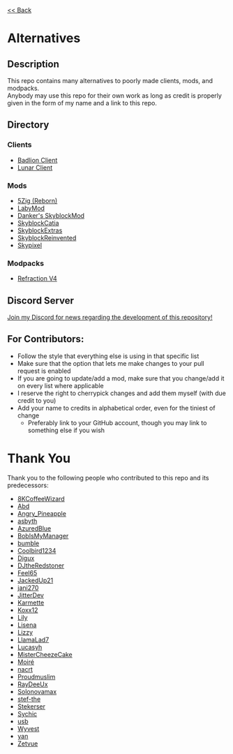 [<< Back](https://github.com/MicrocontrollersDev/Alternatives/blob/main/README.md)

# Alternatives

## Description

This repo contains many alternatives to poorly made clients, mods, and modpacks.  
Anybody may use this repo for their own work as long as credit is properly given in the form of my name and a link to this repo.

## Directory

### Clients

- [Badlion Client](https://github.com/MicrocontrollersDev/Alternatives/blob/main/BadlionClient.md)
- [Lunar Client](https://github.com/MicrocontrollersDev/Alternatives/blob/main/LunarClient.md)

### Mods

- [5Zig (Reborn)](https://github.com/MicrocontrollersDev/Alternatives/blob/main/5Zig.md)
- [LabyMod](https://github.com/MicrocontrollersDev/Alternatives/blob/main/LabyMod.md)
- [Danker's SkyblockMod](https://github.com/MicrocontrollersDev/Alternatives/blob/main/DankersSkyblockMod.md)
- [SkyblockCatia](https://github.com/MicrocontrollersDev/Alternatives/blob/main/SkyblockCatia.md)
- [SkyblockExtras](https://github.com/MicrocontrollersDev/Alternatives/blob/main/SkyblockExtras.md)
- [SkyblockReinvented](https://github.com/MicrocontrollersDev/Alternatives/blob/main/SkyblockReinvented.md)
- [Skypixel](https://github.com/MicrocontrollersDev/Alternatives/blob/main/Skypixel.md)

### Modpacks

- [Refraction V4](https://github.com/MicrocontrollersDev/Alternatives/blob/main/RefractionV4.md)

## Discord Server

[Join my Discord for news regarding the development of this repository!](https://inv.wtf/micro)

## For Contributors:

- Follow the style that everything else is using in that specific list
- Make sure that the option that lets me make changes to your pull request is enabled
- If you are going to update/add a mod, make sure that you change/add it on every list where applicable
- I reserve the right to cherrypick changes and add them myself (with due credit to you)
- Add your name to credits in alphabetical order, even for the tiniest of change
  - Preferably link to your GitHub account, though you may link to something else if you wish

# Thank You

Thank you to the following people who contributed to this repo and its predecessors:

- [8KCoffeeWizard](https://github.com/8KCoffeeWizard)
- [Abd](https://github.com/BrahR)
- [Angry_Pineapple](https://github.com/Angry-Pineapple3121)
- [asbyth](https://github.com/asbyth)
- [AzuredBlue](https://github.com/AzuredBlue)
- [BobIsMyManager](https://github.com/BobIsMyManager)
- [bumble](https://github.com/itsbumble)
- [Coolbird1234](https://twitter.com/dankbird1234)
- [Digux](https://github.com/Diguhxe)
- [DJtheRedstoner](https://github.com/DJtheRedstoner)
- [Feel65](https://github.com/Feel65)
- [JackedUp21](https://github.com/JackedUp21)
- [jani270](https://github.com/jani270)
- [JitterDev](https://github.com/JitterDev)
- [Karmette](https://github.com/karmette)
- [Koxx12](https://github.com/koxx12-dev)
- [Lily](https://github.com/My-Name-Is-Jeff)
- [Lisena](https://github.com/lisenaaaa)
- [Lizzy](https://github.com/LizzyMaybeDev)
- [LlamaLad7](https://github.com/LlamaLad7)
- [Lucasyh](https://github.com/Lucasyh)
- [MisterCheezeCake](https://github.com/MisterCheezeCake)
- [Moiré](https://github.com/moire9)
- [nacrt](https://github.com/nacrt)
- [Proudmuslim](https://github.com/proudmuslim-dev)
- [RayDeeUx](https://github.com/RayDeeUx)
- [Solonovamax](https://github.com/solonovamax)
- [stef-the](https://github.com/stef-the)
- [Stekerser](https://github.com/Stekerser)
- [Sychic](https://github.com/Sychic)
- [usb](https://github.com/U5B)
- [Wyvest](https://github.com/wyvest)
- [yan](https://github.com/yanNotDev)
- [Zetvue](https://zetvue.carrd.co)
